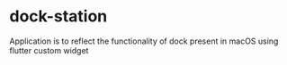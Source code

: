 # dock-station
Application is to reflect the functionality of dock present in macOS using flutter custom widget
